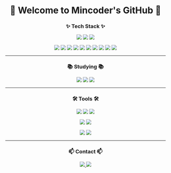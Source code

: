 <div align="center">

# **🌟 Welcome to Mincoder's GitHub 🌟**

</div>



<div align="center">

### **✨ Tech Stack ✨**

<p>
  <img src="https://img.shields.io/badge/javascript-F7DF1E.svg?style=for-the-badge&logo=javascript&logoColor=20232a" />
  <img src="https://img.shields.io/badge/html5-E34F26.svg?style=for-the-badge&logo=html5&logoColor=white" />
  <img src="https://img.shields.io/badge/css3-1572B6.svg?style=for-the-badge&logo=css3&logoColor=white" />
</p>
<p>
  <img src="https://img.shields.io/badge/spring-6DB33F.svg?style=for-the-badge&logo=spring&logoColor=white" />
  <img src="https://img.shields.io/badge/java-007396.svg?style=for-the-badge&logo=openjdk&logoColor=white" />
  <img src="https://img.shields.io/badge/mysql-4479A1.svg?style=for-the-badge&logo=mysql&logoColor=white" />
  <img src="https://img.shields.io/badge/thymeleaf-005F0F.svg?style=for-the-badge&logo=thymeleaf&logoColor=white" />
  <img src="https://img.shields.io/badge/node.js-339933.svg?style=for-the-badge&logo=node.js&logoColor=white" />
  <!-- GitHub -->
  <img src="https://img.shields.io/badge/github-181717.svg?style=for-the-badge&logo=github&logoColor=white" />
  <!-- AWS -->
  <img src="https://img.shields.io/badge/aws-FF9900.svg?style=for-the-badge&logo=amazonaws&logoColor=white" />
  <!-- Docker -->
  <img src="https://img.shields.io/badge/docker-2496ED.svg?style=for-the-badge&logo=docker&logoColor=white" />
  <!-- C++ -->
  <img src="https://img.shields.io/badge/c++-00599C.svg?style=for-the-badge&logo=c%2B%2B&logoColor=white" />
  <!-- Python -->
  <img src="https://img.shields.io/badge/python-3776AB.svg?style=for-the-badge&logo=python&logoColor=red" />
</p>
</div>

---

<div align="center">

### **📚 Studying 📚**

<p>
  <img src="https://img.shields.io/badge/typescript-007ACC.svg?style=for-the-badge&logo=typescript&logoColor=white" />
  <img src="https://img.shields.io/badge/React%20Query-FF4154?style=for-the-badge&logo=react%20query&logoColor=white" />
  <img src="https://img.shields.io/badge/Recoil-3578E5?style=for-the-badge&logo=recoil&logoColor=white" />
</p>

</div>

---

<div align="center">

### **🛠 Tools 🛠**

<p>
  <img src="https://img.shields.io/badge/git-F05033.svg?style=for-the-badge&logo=git&logoColor=white" />
  <img src="https://img.shields.io/badge/github-181717.svg?style=for-the-badge&logo=github&logoColor=white" />
  <img src="https://img.shields.io/badge/Notion-F3F3F3.svg?style=for-the-badge&logo=notion&logoColor=black" />
</p>
<p>
  <img src="https://img.shields.io/badge/adobe%20photoshop-08253c.svg?style=for-the-badge&logo=adobe%20photoshop&logoColor=37abff" />
  <img src="https://img.shields.io/badge/figma-F24E1E.svg?style=for-the-badge&logo=figma&logoColor=white" />
</p>
<p>
  <img src="https://img.shields.io/badge/VSCode-2C2C32.svg?style=for-the-badge&logo=visual-studio-code&logoColor=22ABF3" />
  <img src="https://img.shields.io/badge/jupyter-2C2C32.svg?style=for-the-badge&logo=jupyter&logoColor=F37726" />
</p>

</div>

---

<div align="center">

### **📫 Contact 📫**

<p>
  <a href="https://velog.io/@oka1313">
    <img src="https://img.shields.io/badge/Velog-1EBC8F?style=for-the-badge&logo=velog&logoColor=white" />
  </a>
  <a href="mailto:oka1313@gmail.com">
    <img src="https://img.shields.io/badge/oka1313@gmail.com-D14836?style=for-the-badge&logo=gmail&logoColor=white" />
  </a>
</p>

</div>
